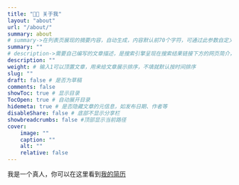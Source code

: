 ```yaml
---
title: "👩‍💻 关于我"
layout: "about"
url: "/about/"
summary: about
# summary->在列表页展现的摘要内容，自动生成，内容默认前70个字符，可通过此参数自定义，一般无需专门设置
summary: ""
# description->需要自己编写的文章描述，是搜索引擎呈现在搜索结果链接下方的网页简介，建议设置
description: ""
weight: # 输入1可以顶置文章，用来给文章展示排序，不填就默认按时间排序
slug: ""
draft: false # 是否为草稿
comments: false
showToc: true # 显示目录
TocOpen: true # 自动展开目录
hidemeta: true # 是否隐藏文章的元信息，如发布日期、作者等
disableShare: false # 底部不显示分享栏
showbreadcrumbs: false #顶部显示当前路径
cover:
    image: ""
    caption: ""
    alt: ""
    relative: false
---
```


<!--more-->

我是一个真人，你可以在这里看到[我的简历](./袁洋浩_152-7071-0653.pdf)
